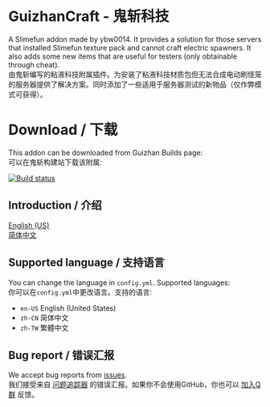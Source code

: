 # GuizhanCraft - 鬼斩科技

A Slimefun addon made by ybw0014. It provides a solution for those servers that installed Slimefun texture pack and cannot craft electric spawners. It also adds some new items that are useful for testers (only obtainable through cheat).  
由鬼斩编写的粘液科技附属插件。为安装了粘液科技材质包但无法合成电动刷怪笼的服务器提供了解决方案。同时添加了一些适用于服务器测试的新物品（仅作弊模式可获得）。

# Download / 下载

This addon can be downloaded from Guizhan Builds page:  
可以在鬼斩构建站下载该附属:

[![Build status](https://builds.guizhanss.net/f/ybw0014/GuizhanCraft/master/badge.svg)](https://builds.guizhanss.net/ybw0014/GuizhanCraft/master)

## Introduction / 介绍

[English (US)](/documents/intro-en-US.md)  
[简体中文](/documents/intro-zh-CN.md)

## Supported language / 支持语言

You can change the language in `config.yml`. Supported languages:  
你可以在`config.yml`中更改语言。支持的语言:

- `en-US` English (United States) 
- `zh-CN` 简体中文 
- `zh-TW` 繁體中文

## Bug report / 错误汇报

We accept bug reports from [issues](https://github.com/ybw0014/GuizhanCraft/issues).  
我们接受来自 [问题追踪器](https://github.com/ybw0014/GuizhanCraft/issues) 的错误汇报。如果你不会使用GitHub，你也可以 [加入Q群](https://50l.cc/gugu-qgroup) 反馈。

